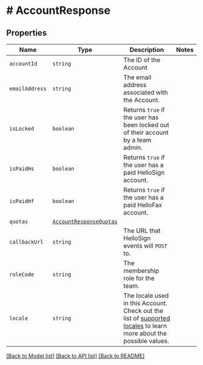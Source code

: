 # # AccountResponse



## Properties

Name | Type | Description | Notes
------------ | ------------- | ------------- | -------------
| `accountId` | ```string``` |  The ID of the Account  |  |
| `emailAddress` | ```string``` |  The email address associated with the Account.  |  |
| `isLocked` | ```boolean``` |  Returns `true` if the user has been locked out of their account by a team admin.  |  |
| `isPaidHs` | ```boolean``` |  Returns `true` if the user has a paid HelloSign account.  |  |
| `isPaidHf` | ```boolean``` |  Returns `true` if the user has a paid HelloFax account.  |  |
| `quotas` | [```AccountResponseQuotas```](AccountResponseQuotas.md) |    |  |
| `callbackUrl` | ```string``` |  The URL that HelloSign events will `POST` to.  |  |
| `roleCode` | ```string``` |  The membership role for the team.  |  |
| `locale` | ```string``` |  The locale used in this Account. Check out the list of [supported locales](/api/reference/constants/#supported-locales) to learn more about the possible values.  |  |

[[Back to Model list]](../../README.md#models) [[Back to API list]](../../README.md#endpoints) [[Back to README]](../../README.md)
